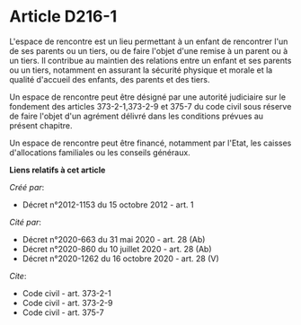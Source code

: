 # Article D216-1

L'espace de rencontre est un lieu permettant à un enfant de rencontrer l'un de ses parents ou un tiers, ou de faire l'objet
d'une remise à un parent ou à un tiers. Il contribue au maintien des relations entre un enfant et ses parents ou un tiers,
notamment en assurant la sécurité physique et morale et la qualité d'accueil des enfants, des parents et des tiers. 

Un espace de rencontre peut être désigné par une autorité judiciaire sur le fondement des articles 373-2-1,373-2-9 et 375-7
du code civil sous réserve de faire l'objet d'un agrément délivré dans les conditions prévues au présent chapitre. 

Un espace de rencontre peut être financé, notamment par l'Etat, les caisses d'allocations familiales ou les conseils
généraux.

**Liens relatifs à cet article**

_Créé par_:

  - Décret n°2012-1153 du 15 octobre 2012 - art. 1

_Cité par_:

  - Décret n°2020-663 du 31 mai 2020 - art. 28 (Ab)
  - Décret n°2020-860 du 10 juillet 2020 - art. 28 (Ab)
  - Décret n°2020-1262 du 16 octobre 2020 - art. 28 (V)

_Cite_:

  - Code civil - art. 373-2-1
  - Code civil - art. 373-2-9
  - Code civil - art. 375-7
